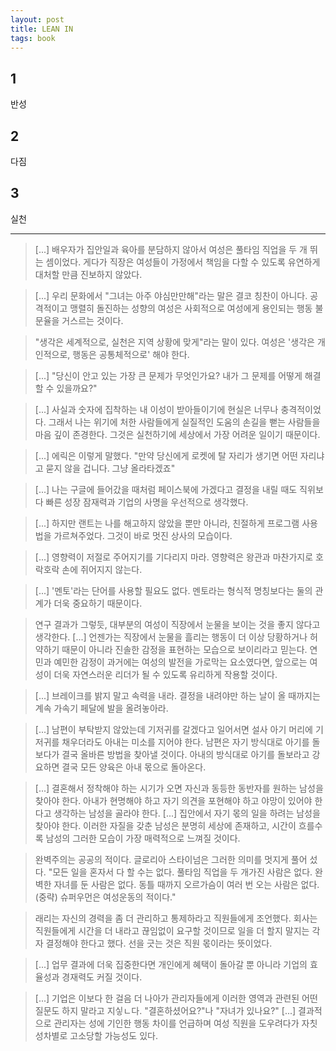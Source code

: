 ```yaml
---
layout: post
title: LEAN IN
tags: book
---
```


## 1
반성

## 2 
다짐

## 3
실천


-----


> [...] 배우자가 집안일과 육아를 분담하지 않아서 여성은 풀타임 직업을 두 개 뛰는 셈이었다. 게다가 직장은 여성들이 가정에서 책임을 다할 수 있도록 유연하게 대처할 만큼 진보하지 않았다.

> [...] 우리 문화에서 "그녀는 아주 야심만만해"라는 말은 결코 칭찬이 아니다. 공격적이고 맹렬히 돌진하는 성향의 여성은 사회적으로 여성에게 용인되는 행동 불문율을 거스르는 것이다.

> "생각은 세계적으로, 실천은 지역 상황에 맞게"라는 말이 있다. 여성은 '생각은 개인적으로, 행동은 공통체적으로' 해야 한다. 

> [...] "당신이 안고 있는 가장 큰 문제가 무엇인가요? 내가 그 문제를 어떻게 해결할 수 있을까요?"

> [...] 사실과 숫자에 집착하는 내 이성이 받아들이기에 현실은 너무나 충격적이었다. 그래서 나는 위기에 처한 사람들에게 실질적인 도움의 손길을 뻗는 사람들을 마음 깊이 존경한다. 그것은 실천하기에 세상에서 가장 어려운 일이기 때문이다.

> [...] 에릭은 이렇게 말했다. "만약 당신에게 로켓에 탈 자리가 생기면 어떤 자리냐고 묻지 않을 겁니다. 그냥 올라타겠죠"

> [...] 나는 구글에 들어갔을 때처럼 페이스북에 가겠다고 결정을 내릴 때도 직위보다 빠른 성장 잠재력과 기업의 사명을 우선적으로 생각했다.

> [...] 하지만 랜트는 나를 해고하지 않았을 뿐만 아니라, 친절하게 프로그램 사용법을 가르쳐주었다. 그것이 바로 멋진 상사의 모습이다. 

> [...] 영향력이 저절로 주어지기를 기다리지 마라. 영향력은 왕관과 마찬가지로 호락호락 손에 쥐어지지 않는다.

> [...] '멘토'라는 단어를 사용할 필요도 없다. 멘토라는 형식적 명칭보다는 둘의 관계가 더욱 중요하기 때문이다.

> 연구 결과가 그렇듯, 대부분의 여성이 직장에서 눈물을 보이는 것을 좋지 않다고 생각한다. [...] 언젠가는 직장에서 눈물을 흘리는 행동이 더 이상 당황하거나 허약하기 때문이 아니라 진솔한 감정을 표현하는 모습으로 보이리라고 믿는다. 연민과 예민한 감정이 과거에는 여성의 발전을 가로막는 요소였다면, 앞으로는 여성이 더욱 자연스러운 리더가 될 수 있도록 유리하게 작용할 것이다.

> [...] 브레이크를 밝지 말고 속력을 내라. 결정을 내려야만 하는 날이 올 때까지는 계속 가속기 페달에 발을 올려놓아라.

> [...] 남편이 부탁받지 않았는데 기저귀를 갈겠다고 일어서면 설사 아기 머리에 기저귀를 채우더라도 아내는 미소를 지어야 한다. 남편은 자기 방식대로 아기를 돌보다가 결국 올바른 방법을 찾아낼 것이다. 아내의 방식대로 아기를 돌보라고 강요하면 결국 모든 양육은 아내 몫으로 돌아온다.

> [...] 결혼해서 정착해야 하는 시기가 오면 자신과 동등한 동반자를 원하는 남성을 찾아야 한다. 아내가 현명해야 하고 자기 의견을 포현해야 하고 야망이 있어야 한다고 생각하는 남성을 골라야 한다. [...] 집안에서 자기 몫의 일을 하려는 남성을 찾아야 한다. 이러한 자질을 갖춘 남성은 분명히 세상에 존재하고, 시간이 흐를수록 남성의 그러한 모습이 가장 매력적으로 느껴질 것이다.

> 완벽주의는 공공의 적이다. 글로리아 스타이넘은 그러한 의미를 멋지게 풀어 섰다. "모든 일을 혼자서 다 할 수는 없다. 풀타임 직업을 두 개가진 사람은 없다. 완벽한 자녀를 둔 사람은 없다. 동틀 때까지 오르가슴이 여러 번 오는 사람은 없다. (중략) 슈퍼우먼은 여성운동의 적이다."

> 래리는 자신의 경력을 좀 더 관리하고 통제하라고 직원들에게 조언했다. 회사는 직원들에게 시간을 더 내라고 끊임없이 요구할 것이므로 일을 더 할지 말지는 각자 결정해야 한다고 했다. 선을 긋는 것은 직원 몫이라는 뜻이었다.

> [...] 업무 결과에 더욱 집중한다면 개인에게 혜택이 돌아갈 뿐 아니라 기업의 효율성과 경재력도 커질 것이다.

> [...] 기업은 이보다 한 걸음 더 나아가 관리자들에게 이러한 영역과 관련된 어떤 질문도 하지 말라고 지싷ㄴ다. "결혼하셨어요?"나 "자녀가 있나요?" [...] 결과적으로 관리자는 성에 기인한 행동 차이를 언급하며 여성 직원을 도우려다가 자칫 성차별로 고소당할 가능성도 있다.

